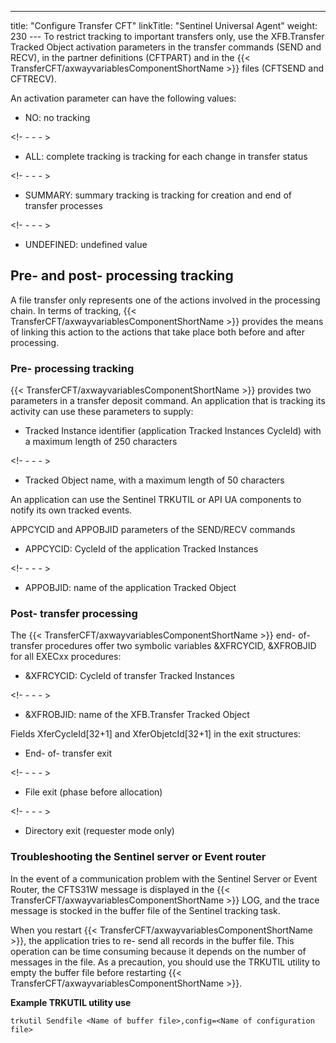 ---
title: "Configure Transfer CFT"
linkTitle: "Sentinel Universal Agent"
weight: 230
--- To restrict tracking to important transfers only, use the XFB.Transfer Tracked Object activation parameters in the transfer commands (SEND and RECV), in the partner definitions (CFTPART) and in the {{< TransferCFT/axwayvariablesComponentShortName  >}} files (CFTSEND and CFTRECV).

An activation parameter can have the following values:

- NO: no tracking

<!- - - - >

- ALL: complete tracking is tracking for each change in transfer status

<!- - - - >

- SUMMARY: summary tracking is tracking for creation and end of transfer processes

<!- - - - >

- UNDEFINED: undefined value

## Pre- and post- processing tracking

A file transfer only represents one of the actions involved in the processing chain. In terms of tracking, {{< TransferCFT/axwayvariablesComponentShortName  >}} provides the means of linking this action to the actions that take place both before and after processing.

### Pre- processing tracking

{{< TransferCFT/axwayvariablesComponentShortName  >}} provides two parameters in a transfer deposit command. An application that is tracking its activity can use these parameters to supply:

- Tracked Instance identifier (application Tracked Instances CycleId) with a maximum length of 250 characters

<!- - - - >

- Tracked Object name, with a maximum length of 50 characters

An application can use the Sentinel TRKUTIL or API UA components to notify its own tracked events.

APPCYCID and APPOBJID parameters of the SEND/RECV commands

- APPCYCID: CycleId of the application Tracked Instances

<!- - - - >

- APPOBJID: name of the application Tracked Object

### Post- transfer processing

The {{< TransferCFT/axwayvariablesComponentShortName  >}} end- of- transfer procedures offer two symbolic variables &XFRCYCID, &XFROBJID for all EXECxx procedures:

- &XFRCYCID: CycleId of transfer Tracked Instances

<!- - - - >

- &XFROBJID: name of the XFB.Transfer Tracked Object

Fields XferCycleId[32+1] and XferObjetcId[32+1] in the exit structures:

- End- of- transfer exit

<!- - - - >

- File exit (phase before allocation)

<!- - - - >

- Directory exit (requester mode only)

### Troubleshooting the Sentinel server or Event router

In the event of a communication problem with the Sentinel Server or Event Router, the CFTS31W message is displayed in the {{< TransferCFT/axwayvariablesComponentShortName  >}} LOG, and the trace message is stocked in the buffer file of the Sentinel tracking task.

When you restart {{< TransferCFT/axwayvariablesComponentShortName  >}}, the application tries to re- send all records in the buffer file. This operation can be time consuming because it depends on the number of messages in the file. As a precaution, you should use the TRKUTIL utility to empty the buffer file before restarting {{< TransferCFT/axwayvariablesComponentShortName  >}}.

**Example TRKUTIL utility use**

```
trkutil Sendfile <Name of buffer file>,config=<Name of configuration file>
```
